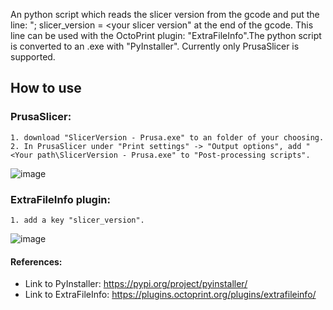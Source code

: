 An python script which reads the slicer version from the gcode and put the line: "; slicer_version = <your slicer version" at the end of the gcode.
This line can be used with the OctoPrint plugin: "ExtraFileInfo".The python script is converted to an .exe with "PyInstaller".
Currently only PrusaSlicer is supported.

## How to use
### PrusaSlicer:
    1. download "SlicerVersion - Prusa.exe" to an folder of your choosing.
    2. In PrusaSlicer under "Print settings" -> "Output options", add "<Your path\SlicerVersion - Prusa.exe" to "Post-processing scripts".
![image](https://user-images.githubusercontent.com/10145631/226165482-ab0adc5f-151a-40f3-81f6-1da4c5c0deac.png)

### ExtraFileInfo plugin:
    1. add a key "slicer_version".
![image](https://user-images.githubusercontent.com/10145631/226165438-656aaddd-6c2d-416e-9327-90be0a049497.png)



#### References:
- Link to PyInstaller:    https://pypi.org/project/pyinstaller/
- Link to ExtraFileInfo:  https://plugins.octoprint.org/plugins/extrafileinfo/
